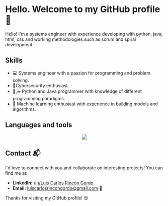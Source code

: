 # Hello. Welcome to my GitHub profile 👋

Hello! I'm a systems engineer with experience developing with python, java, html, css and working methodologies such as scrum and spiral development.

## Skills

- 💻 Systems engineer with a passion for programming and problem solving.
- 🔐Cybersecurity enthusiast.
- 🐍,☕ Python and Java programmer with knowledge of different programming paradigms.
- 🤖 Machine learning enthusiast with experience in building models and algorithms.

## Languages ​​and tools
<p align='center'>
  <a href='https://skillicons.dev'>
    <img src='https://skillicons.dev/icons?i=py,mysql,html,css,vscode,github,java,eclipse,mongodb,' />
  </a>
</p>

## Contact 📬

I'd love to connect with you and collaborate on interesting projects! You can find me at:

- **LinkedIn:** [/in/Luis Carlos Rincón Gordo](linkedin.com/in/luis-carlos-rincon-gordo-303513255)
- **Email:** luiscarlosrincongordo@gmail.com 📧


Thanks for visiting my GitHub profile! 😊
